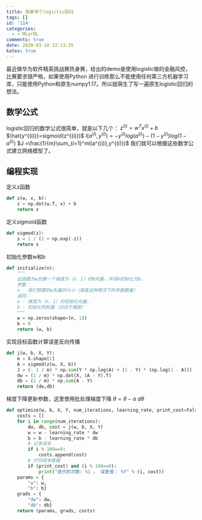 ```yaml
---
title: 简单写个logictic回归
tags: []
id: '114'
categories:
  - - MLorDL
comments: true
date: 2020-03-18 22:13:25
katex: true
---
```

最近做华为软件精英挑战赛热身赛，给出的demo是使用logistic做的金融风控，比赛要求很严格，如果使用Python 进行训练那么不能使用任何第三方机器学习库，只能使用Python和原生numpy1.17。所以就萌生了写一遍原生logistic回归的想法。
## 数学公式
logistic回归的数学公式很简单，就是以下几个：
$z^{(i)}=w^Tx^{(i)}+b$
$\hat{y^{(i)}}=sigmoid(z^{(i)})$
$l(a^{(i)},y^{(i)}) =-y^{(i)}log(a^{(i)})-(1-y^{(i)})log(1-a^{(i)})$
$J =\frac{1}{m}\sum_{i=1}^ml(a^{(i)},y^{(i)})$
我们就可以根据这些数学公式建立网络模型了。
## 编程实现
定义z函数
```python
def z(w, x, b):
    z = np.dot(w.T, x) + b
    return z
```
定义sigmoid函数
```python
def sigmod(z):
    s = 1 / (1 + np.exp(-z))
    return s
```
初始化参数w和b
```python
def initialize(n):
    """
    此函数为w创建一个维度为（n，1）的0向量，并将b初始化为0。
    参数：
    n - 我们想要的w矢量的大小（或者这种情况下的参数数量）
    返回：
    w - 维度为（n，1）的初始化向量。
    b - 初始化的标量（对应于偏差）
    """
    w = np.zeros(shape=(n, 1))
    b = 0
    return (w, b)
```
实现目标函数计算误差反向传播
```python
def j(w, b, X, Y):
    m = X.shape[1]
    A = sigmod(z(w, X, b))
    J = (- 1 / m) * np.sum(Y * np.log(A) + (1 - Y) * (np.log(1 - A)))
    dw = (1 / m) * np.dot(X, (A - Y).T)
    db = (1 / m) * np.sum(A - Y)
    return (dw,db)
```
梯度下降更新参数，这里使用批处理梯度下降
$\theta = \theta - \alpha \text{ } d\theta$
```python
def optimize(w, b, X, Y, num_iterations, learning_rate, print_cost=False):
    costs = []
    for i in range(num_iterations):
        dw, db, cost = j(w, b, X, Y)
        w = w - learning_rate * dw
        b = b - learning_rate * db
        # 记录成本
        if i % 100==0:
            costs.append(cost)
        # 打印成本数据
        if (print_cost) and (i % 100==0):
            print("迭代的次数: %i ， 误差值： %f" % (i, cost))
    params = {
        "w": w,
        "b": b}
    grads = {
        "dw": dw,
        "db": db}
    return (params, grads, costs)
```
